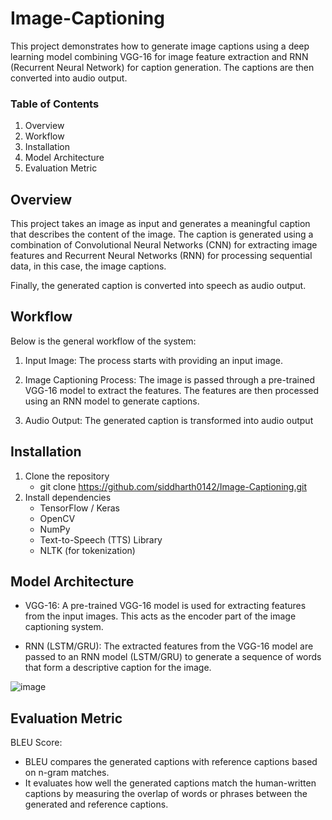 # Image-Captioning

This project demonstrates how to generate image captions using a deep learning model combining VGG-16 for image feature extraction and RNN (Recurrent Neural Network) for caption generation. The captions are then converted into audio output.

### Table of Contents
1. Overview
2. Workflow
3. Installation
4. Model Architecture
5. Evaluation Metric

## Overview

This project takes an image as input and generates a meaningful caption that describes the content of the image. The caption is generated using a combination of Convolutional Neural Networks (CNN) for extracting image features and Recurrent Neural Networks (RNN) for processing sequential data, in this case, the image captions.

Finally, the generated caption is converted into speech as audio output.

## Workflow 

Below is the general workflow of the system:

1. Input Image:
The process starts with providing an input image.
  
3. Image Captioning Process:
The image is passed through a pre-trained VGG-16 model to extract the features. The features are then processed using an RNN model to generate captions.

4. Audio Output:
The generated caption is transformed into audio output


## Installation

1. Clone the repository
   * git clone https://github.com/siddharth0142/Image-Captioning.git
2. Install dependencies
   * TensorFlow / Keras
   * OpenCV
   * NumPy
   * Text-to-Speech (TTS) Library
   * NLTK (for tokenization)
 
## Model Architecture
  * VGG-16:
  A pre-trained VGG-16 model is used for extracting features from the input images. This acts as the encoder part of the image captioning system.
  
  * RNN (LSTM/GRU):
  The extracted features from the VGG-16 model are passed to an RNN model (LSTM/GRU) to generate a sequence of words that form a descriptive caption for the image.

![image](https://github.com/user-attachments/assets/361f2f5a-a425-4e24-a16b-4302ce4fc117)

## Evaluation Metric

BLEU Score:
 * BLEU compares the generated captions with reference captions based on n-gram matches.
 * It evaluates how well the generated captions match the human-written captions by measuring the overlap of words or phrases between the generated and reference captions.
